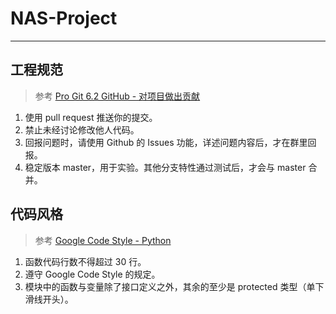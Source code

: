 
# NAS-Project

---------------------------

## 工程规范

> 参考 [Pro Git 6.2 GitHub - 对项目做出贡献](https://git-scm.com/book/zh/v2/GitHub-%E5%AF%B9%E9%A1%B9%E7%9B%AE%E5%81%9A%E5%87%BA%E8%B4%A1%E7%8C%AE)

1. 使用 pull request 推送你的提交。
2. 禁止未经讨论修改他人代码。
3. 回报问题时，请使用 Github 的 Issues 功能，详述问题内容后，才在群里回报。
4. 稳定版本 master，用于实验。其他分支特性通过测试后，才会与 master 合并。

## 代码风格

> 参考 [Google Code Style - Python](https://tw-google-styleguide.readthedocs.io/en/latest/google-python-styleguide/contents.html)

1. 函数代码行数不得超过 30 行。
2. 遵守 Google Code Style 的规定。
3. 模块中的函数与变量除了接口定义之外，其余的至少是 protected 类型（单下滑线开头）。
